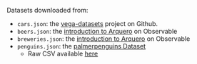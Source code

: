 Datasets downloaded from:
* `cars.json`: the [vega-datasets](https://github.com/vega/vega-datasets) project on Github.
* `beers.json`: the [introduction to Arquero](https://observablehq.com/@uwdata/introducing-arquero) on Observable
* `breweries.json`: the [introduction to Arquero](https://observablehq.com/@uwdata/introducing-arquero) on Observable
* `penguins.json`: the [palmerpenguins Dataset](https://allisonhorst.github.io/palmerpenguins/)
  * Raw CSV available [here](https://raw.githubusercontent.com/allisonhorst/palmerpenguins/1a19e36ba583887a4630b1f821e3a53d5a4ffb76/data-raw/penguins_raw.csv)
